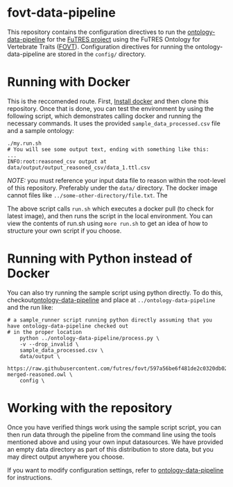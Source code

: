 # fovt-data-pipeline

This repository contains the configuration directives to run the 
[ontology-data-pipeline](https://github.com/biocodellc/ontology-data-pipeline) for the
[FuTRES project](https://futres.org/) using the FuTRES Ontology for Vertebrate Traits ([FOVT](https://github.com/futres/fovt)).  Configuration directives for running the ontology-data-pipeline are stored in the `config/` directory.


# Running with Docker
This is the reccomended route.
First, [Install docker](https://docs.docker.com/install/) and then clone this repository.  Once that is done, you can test
the environment by using the following script, which demonstrates calling docker and running the necessary commands.
It uses the provided `sample_data_processed.csv` file and a sample ontology:

```
./my.run.sh
# You will see some output text, ending with something like this:
...
INFO:root:reasoned_csv output at data/output/output_reasoned_csv/data_1.ttl.csv
```
*NOTE:* you must reference your input data file to reason within the root-level of this repository. Preferably under the `data/` directory.
The docker image cannot files like `../some-other-directory/file.txt`.  The

The above script calls `run.sh` which executes a docker pull (to check for latest image), and then
runs the script in the local environment.  You can view the contents of run.sh using `more run.sh` to get an
idea of how to structure your own script if you choose.

# Running with Python instead of Docker
You can also try running the sample script using python directly.  To do this, checkout[ontology-data-pipeline](https://github.com/biocodellc/ontology-data-pipeline)  and place at ```../ontology-data-pipeline``` and the run like:

```
# a sample_runner script running python directly assuming that you have ontology-data-pipeline checked out
# in the proper location
    python ../ontology-data-pipeline/process.py \
    -v --drop_invalid \
    sample_data_processed.csv \
    data/output \
    https://raw.githubusercontent.com/futres/fovt/597a56be6f481de2c0320db023f0ac0543724880/ontology/fovt-merged-reasoned.owl \
    config \
```

# Working with the repository
Once you have verified things work using the sample script script, you can then run data through the pipeline from 
the command line using the tools mentioned above and using your own input datasources.  We have provided an empty data directory as part of this  distribution to store data, but you may direct output anywhere you choose.

If you want to modify configuration settings, refer to [ontology-data-pipeline](https://github.com/biocodellc/ontology-data-pipeline) for instructions.



